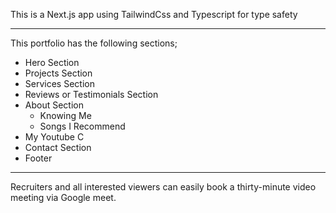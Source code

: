 This is a Next.js app using TailwindCss and Typescript for type safety

---
This portfolio has the following sections;

- Hero Section
- Projects Section
- Services Section
- Reviews or Testimonials Section
- About Section
   - Knowing Me
   - Songs I Recommend
- My Youtube C
- Contact Section
- Footer

---
Recruiters and all interested viewers can easily book a thirty-minute video meeting via Google meet.
